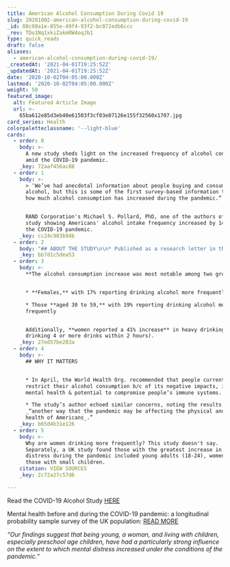 ```yaml
---
title: American Alcohol Consumption During Covid 19
slug: 20201002-american-alcohol-consumption-during-covid-19
_id: 88c98a1e-855e-49f4-93f2-bc072edb6ccc
_rev: TDo1Nq1xkiZakmRW4oqJb1
type: quick_reads
draft: false
aliases:
  - american-alcohol-consumption-during-covid-19/
_createdAt: '2021-04-01T19:25:52Z'
_updatedAt: '2021-04-01T19:25:52Z'
date: '2020-10-02T04:05:00.000Z'
lastmod: '2020-10-02T04:05:00.000Z'
weight: 50
featured_image:
  alt: Featured Article Image
  url: >-
    65ba612e85d3eb40e61503f3cf03e07126e155f32560x1707.jpg
card_series: Health
colorpaletteclassname: '--light-blue'
cards:
  - order: 0
    body: >-
      A new study sheds light on the increased frequency of alcohol consumption
      amid the COVID-19 pandemic.
    _key: 72aaf456ac88
  - order: 1
    body: >-
      > ″We’ve had anecdotal information about people buying and consuming more
      alcohol, but this is some of the first survey-based information that shows
      how much alcohol consumption has increased during the pandemic.”


      RAND Corporation's Michael S. Pollard, PhD, one of the authors of a new
      study showing Americans' alcohol intake frequency increased by 14% during
      the COVID-19 pandemic.
    _key: cc24c983b94b
  - order: 2
    body: "## ABOUT THE STUDY\n\n* Published as a research letter in the journal JAMA Network Open.\n* 1,500+ U.S. adult participants, aged 30 – 80, were asked about their drinking habits during the spring of 2020 compared to the spring of 2019.\n* On average, the 14% increase reported translates\_to 75% of adults consuming alcohol 1 day more per month.\n* Study’s authors note that results are based on participants’ self-reporting."
    _key: bb7d1c5dea53
  - order: 3
    body: >-
      **The alcohol consumption increase was most notable among two groups:**


      * **Females,** with 17% reporting drinking alcohol more frequently

      * Those **aged 30 to 59,** with 19% reporting drinking alcohol more
      frequently


      Additionally, **women reported a 41% increase** in heavy drinking (i.e.,
      drinking 4 or more drinks within 2 hours).
    _key: 27ed57be283a
  - order: 4
    body: >-
      ## WHY IT MATTERS


      * In April, the World Health Org. recommended that people currently
      restrict their alcohol consumption b/c of its negative impacts, incl. on
      mental health & potential to compromise people’s immune systems.

      * The study’s author echoed similar concerns, noting the results suggest
      _“another way that the pandemic may be affecting the physical and mental
      health of Americans_.”
    _key: b65d4b31e126
  - order: 5
    body: >-
      Why are women drinking more frequently? This study doesn't say.
      Separately, a UK study found those with the greatest increase in mental
      distress during the pandemic included young adults (18-24), women, and
      those with small children.
    citation: VIEW SOURCES
    _key: 2c72a27c57d6

---
```

Read the COVID-19 Alcohol Study [HERE](https://jamanetwork.com/journals/jamanetworkopen/fullarticle/2770975)

Mental health before and during the COVID-19 pandemic: a longitudinal probability sample survey of the UK population: [READ MORE](https://www.thelancet.com/journals/lanpsy/article/PIIS2215-0366(20)30308-4/fulltext)

_“Our findings suggest that being young, a woman, and living with children, especially preschool age children, have had a particularly strong influence on the extent to which mental distress increased under the conditions of the pandemic.”_